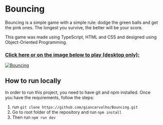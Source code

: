 # Bouncing

Bouncing is a simple game with a simple rule: dodge the green balls and get the pink ones. The longest you survive, the better will be your score. 

This game was made using TypeScript, HTML and CSS and designed using Object-Oriented Programming. 


### <a href="https://giancarvalho.github.io/Bouncing/" >Click here or on the image below to play (desktop only):
![Bouncing](https://i.imgur.com/NIHZI1A.gif)</a>



## How to run locally

In order to run this project, you need to have git and npm installed. Once you have the requirements, follow the steps:

1) run ```git clone https://github.com/giancarvalho/Bouncing.git```
2) Go to root folder of the repository and run ```npm install```
3) Then run ```npm run dev```
